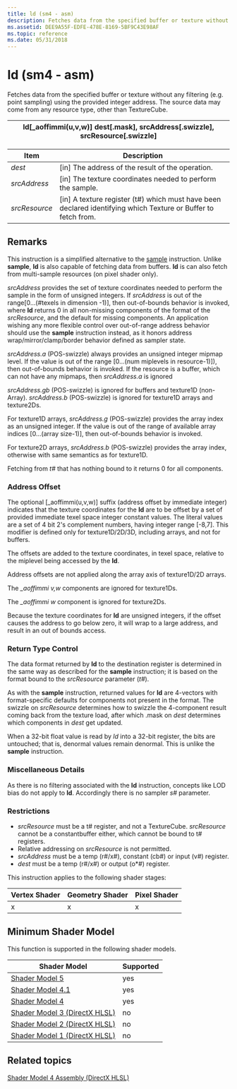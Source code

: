 ```yaml
---
title: ld (sm4 - asm)
description: Fetches data from the specified buffer or texture without any filtering (e.g. point sampling) using the provided integer address. The source data may come from any resource type, other than TextureCube.
ms.assetid: DEE9A55F-EDFE-478E-8169-5BF9C43E98AF
ms.topic: reference
ms.date: 05/31/2018
---
```


# ld (sm4 - asm)

Fetches data from the specified buffer or texture without any filtering (e.g. point sampling) using the provided integer address. The source data may come from any resource type, other than TextureCube.



| ld\[\_aoffimmi(u,v,w)\] dest\[.mask\], srcAddress\[.swizzle\], srcResource\[.swizzle\] |
|----------------------------------------------------------------------------------------|



 



| Item                                                                                                               | Description                                                                                                                 |
|--------------------------------------------------------------------------------------------------------------------|-----------------------------------------------------------------------------------------------------------------------------|
| <span id="dest"></span><span id="DEST"></span>*dest*<br/>                                                    | \[in\] The address of the result of the operation.<br/>                                                               |
| <span id="srcAddress"></span><span id="srcaddress"></span><span id="SRCADDRESS"></span>*srcAddress*<br/>     | \[in\] The texture coordinates needed to perform the sample.<br/>                                                     |
| <span id="srcResource"></span><span id="srcresource"></span><span id="SRCRESOURCE"></span>*srcResource*<br/> | \[in\] A texture register (t\#) which must have been declared identifying which Texture or Buffer to fetch from.<br/> |



 

## Remarks

This instruction is a simplified alternative to the [sample](sample--sm4---asm-.md) instruction. Unlike **sample**, **ld** is also capable of fetching data from buffers. **ld** is can also fetch from multi-sample resources (on pixel shader only).

*srcAddress* provides the set of texture coordinates needed to perform the sample in the form of unsigned integers. If *srcAddress* is out of the range\[0...(\#texels in dimension -1)\], then out-of-bounds behavior is invoked, where **ld** returns 0 in all non-missing components of the format of the *srcResource*, and the default for missing components. An application wishing any more flexible control over out-of-range address behavior should use the **sample** instruction instead, as it honors address wrap/mirror/clamp/border behavior defined as sampler state.

*srcAddress.a* (POS-swizzle) always provides an unsigned integer mipmap level. If the value is out of the range \[0...(num miplevels in resource-1)\]), then out-of-bounds behavior is invoked. If the resource is a buffer, which can not have any mipmaps, then *srcAddress.a* is ignored

*srcAddress.gb* (POS-swizzle) is ignored for buffers and texture1D (non-Array). *srcAddress.b* (POS-swizzle) is ignored for texture1D arrays and texture2Ds.

For texture1D arrays, *srcAddress.g* (POS-swizzle) provides the array index as an unsigned integer. If the value is out of the range of available array indices \[0...(array size-1)\], then out-of-bounds behavior is invoked.

For texture2D arrays, *srcAddress.b* (POS-swizzle) provides the array index, otherwise with same semantics as for texture1D.

Fetching from *t\#* that has nothing bound to it returns 0 for all components.

### Address Offset

The optional \[\_aoffimmi(u,v,w)\] suffix (address offset by immediate integer) indicates that the texture coordinates for the **ld** are to be offset by a set of provided immediate texel space integer constant values. The literal values are a set of 4 bit 2's complement numbers, having integer range \[-8,7\]. This modifier is defined only for texture1D/2D/3D, including arrays, and not for buffers.

The offsets are added to the texture coordinates, in texel space, relative to the miplevel being accessed by the **ld**.

Address offsets are not applied along the array axis of texture1D/2D arrays.

The *\_aoffimmi v,w* components are ignored for texture1Ds.

The *\_aoffimmi w* component is ignored for texture2Ds.

Because the texture coordinates for **ld** are unsigned integers, if the offset causes the address to go below zero, it will wrap to a large address, and result in an out of bounds access.

### Return Type Control

The data format returned by **ld** to the destination register is determined in the same way as described for the **sample** instruction; it is based on the format bound to the *srcResource* parameter (*t\#*).

As with the **sample** instruction, returned values for **ld** are 4-vectors with format-specific defaults for components not present in the format. The swizzle on *srcResource* determines how to swizzle the 4-component result coming back from the texture load, after which .mask on *dest* determines which components in *dest* get updated.

When a 32-bit float value is read by *ld* into a 32-bit register, the bits are untouched; that is, denormal values remain denormal. This is unlike the **sample** instruction.

### Miscellaneous Details

As there is no filtering associated with the **ld** instruction, concepts like LOD bias do not apply to **ld**. Accordingly there is no sampler *s\#* parameter.

### Restrictions

-   *srcResource* must be a t\# register, and not a TextureCube. *srcResource* cannot be a constantbuffer either, which cannot be bound to t\# registers.
-   Relative addressing on *srcResource* is not permitted.
-   *srcAddress* must be a temp (r\#/x\#), constant (cb\#) or input (v\#) register.
-   *dest* must be a temp (r\#/x\#) or output (o\*\#) register.

This instruction applies to the following shader stages:



| Vertex Shader | Geometry Shader | Pixel Shader |
|---------------|-----------------|--------------|
| x             | x               | x            |



 

## Minimum Shader Model

This function is supported in the following shader models.



| Shader Model                                              | Supported |
|-----------------------------------------------------------|-----------|
| [Shader Model 5](d3d11-graphics-reference-sm5.md)        | yes       |
| [Shader Model 4.1](dx-graphics-hlsl-sm4.md)              | yes       |
| [Shader Model 4](dx-graphics-hlsl-sm4.md)                | yes       |
| [Shader Model 3 (DirectX HLSL)](dx-graphics-hlsl-sm3.md) | no        |
| [Shader Model 2 (DirectX HLSL)](dx-graphics-hlsl-sm2.md) | no        |
| [Shader Model 1 (DirectX HLSL)](dx-graphics-hlsl-sm1.md) | no        |



 

## Related topics

<dl> <dt>

[Shader Model 4 Assembly (DirectX HLSL)](dx-graphics-hlsl-sm4-asm.md)
</dt> </dl>

 

 





